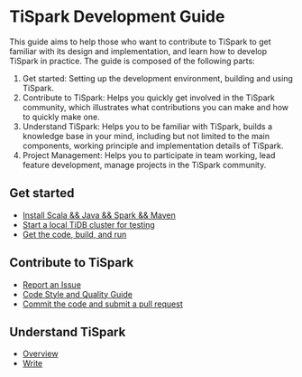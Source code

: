 # TiSpark Development Guide
This guide aims to help those who want to contribute to TiSpark to get familiar with its design and implementation, and learn how to develop TiSpark in practice.
The guide is composed of the following parts:
1. Get started: Setting up the development environment, building and using TiSpark.
2. Contribute to TiSpark: Helps you quickly get involved in the TiSpark community, which illustrates what contributions you can make and how to quickly make one.
3. Understand TiSpark: Helps you to be familiar with TiSpark, builds a knowledge base in your mind, including but not limited to the main components, working principle and implementation details of TiSpark.
4. Project Management: Helps you to participate in team working, lead feature development, manage projects in the TiSpark community.
  
## Get started
   - [Install Scala && Java && Spark && Maven](install_scala_java_spark_maven.md)
   - [Start a local TiDB cluster for testing](start_tidb_cluster.md)
   - [Get the code, build, and run](get_the_code_build_and_run.md)
## Contribute to TiSpark
   - [Report an Issue](report_an_ssue.md)
   - [Code Style and Quality Guide](code_style.md)
   - [Commit the code and submit a pull request](commit_the_code_and_submit_a_pull_request.md)
## Understand TiSpark
   - [Overview](overview.md)
   - [Write](write.md) 
